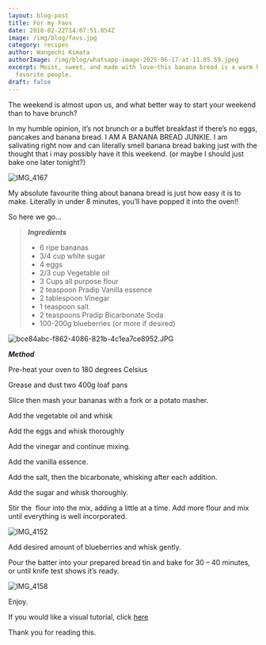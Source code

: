 ```yaml
---
layout: blog-post
title: For my Favs
date: 2018-02-22T14:07:51.854Z
image: /img/blog/favs.jpg
category: recipes
author: Wangechi Kimata
authorImage: /img/blog/whatsapp-image-2025-06-17-at-11.05.59.jpeg
excerpt: Moist, sweet, and made with love—this banana bread is a warm hug for my
  favorite people.
draft: false
---
```

The weekend is almost upon us, and what better way to start your weekend than to have brunch?

In my humble opinion, it’s not brunch or a buffet breakfast if there’s no eggs, pancakes and banana bread. I AM A BANANA BREAD JUNKIE. I am salivating right now and can literally smell banana bread baking just with the thought that i may possibly have it this weekend. (or maybe I should just bake one later tonight?)

![IMG_4167](https://pastrypleasures.wordpress.com/wp-content/uploads/2018/02/img_4167.jpg?w=750)

My absolute favourite thing about banana bread is just how easy it is to make. Literally in under 8 minutes, you’ll have popped it into the oven!!

So here we go…

> ***Ingredients***
>
> * 6 ripe bananas
> * 3/4 cup white sugar
> * 4 eggs
> * 2/3 cup Vegetable oil
> * 3 Cups all purpose flour
> * 2 teaspoon Pradip Vanilla essence
> * 2 tablespoon Vinegar
> * 1 teaspoon salt
> * 2 teaspoons Pradip Bicarbonate Soda
> * 100-200g blueberries (or more if desired)

![bce84abc-f862-4086-821b-4c1ea7ce8952.JPG](https://pastrypleasures.wordpress.com/wp-content/uploads/2018/02/bce84abc-f862-4086-821b-4c1ea7ce8952.jpg?w=750)

***Method***

Pre-heat your oven to 180 degrees Celsius

Grease and dust two 400g loaf pans

Slice then mash your bananas with a fork or a potato masher.

Add the vegetable oil and whisk

Add the eggs and whisk thoroughly

Add the vinegar and continue mixing.

Add the vanilla essence.

Add the salt, then the bicarbonate, whisking after each addition.

Add the sugar and whisk thoroughly.

Stir the  flour into the mix, adding a little at a time. Add more flour and mix until everything is well incorporated.

![IMG_4152](https://pastrypleasures.wordpress.com/wp-content/uploads/2018/02/img_4152.jpg?w=750)

Add desired amount of blueberries and whisk gently.

Pour the batter into your prepared bread tin and bake for 30 – 40 minutes, or until knife test shows it’s ready.

![IMG_4158](https://pastrypleasures.wordpress.com/wp-content/uploads/2018/02/img_4158.jpg?w=750)

Enjoy.

If you would like a visual tutorial, click [here](https://youtu.be/ED97YmtpOF0)

Thank you for reading this.